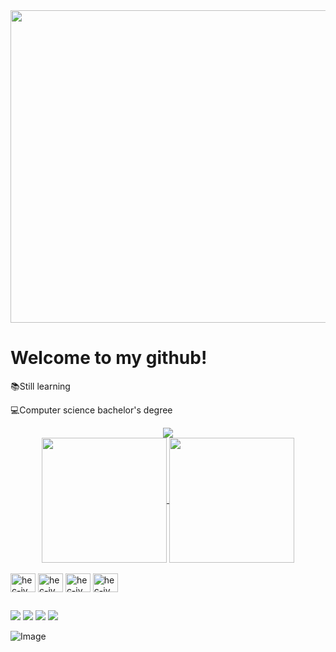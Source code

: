 <img src="https://sdmntprcentralus.oaiusercontent.com/files/00000000-3ec0-61f5-b546-0946f3615fd4/raw?se=2025-05-24T05%3A41%3A02Z&sp=r&sv=2024-08-04&sr=b&scid=ff938df9-fbbf-5047-84ee-a2d3aa588dc7&skoid=add8ee7d-5fc7-451e-b06e-a82b2276cf62&sktid=a48cca56-e6da-484e-a814-9c849652bcb3&skt=2025-05-24T01%3A21%3A20Z&ske=2025-05-25T01%3A21%3A20Z&sks=b&skv=2024-08-04&sig=Do5//xHPwdhgDLjea7//a5l3pPpH5CGHPBIKmWrZNp0%3D" height="500px" width="1000px" />
<h1>Welcome to my github!</h1>
<p>📚Still learning</p>
<p>💻Computer science bachelor's degree</p>
<div align="center">
  <img src="https://profile-counter.glitch.me/eudarta/count.svg?"  />
</div>
<div align="center">
<a href="https://github.com/eudarta/github-readme-stats">
  <img height=200 align="center" src="https://github-readme-stats.vercel.app/api?username=eudarta&rank_icon=percentile&custom_title=Dartagnan's%20status&show_icons=true&border_color=000000&bg_color=4b0101&theme=transparent&title_color=f6e9d9&text_color=f6e9d9&icon_color=f6e9d9&ring_color=f6e9d9" />
</a>
<a href="https://github.com/eudarta/convoychat">
  <img height=200 align="center" src="https://github-readme-stats.vercel.app/api/top-langs?username=eudarta&layout=donut&theme=transparent&bg_color=4b0101&border_color=000000&title_color=f6e9d9&text_color=f6e9d9&icon_color=f6e9d9&ring_color=f6e9d9)](https://github.com/eudarta/github-readme-statslayout=compact&langs_count=8&card_width=320" />
</a>
  
</div>
<div style="display: inline_block"><br>
<img align="center" alt="hec-jv" height="30" width="40" <img src="https://cdn.jsdelivr.net/gh/devicons/devicon@latest/icons/java/java-original.svg" />
<img align="center" alt="hec-jv" height="30" width="40" <img src="https://cdn.jsdelivr.net/gh/devicons/devicon@latest/icons/html5/html5-original.svg" />
<img align="center" alt="hec-jv" height="30" width="40" <img src="https://cdn.jsdelivr.net/gh/devicons/devicon@latest/icons/mysql/mysql-original.svg" />
<img align="center" alt="hec-jv" height="30" width="40" <img src="https://cdn.jsdelivr.net/gh/devicons/devicon@latest/icons/archlinux/archlinux-original.svg" />
  
</div>

##

<div>
 <a href="https://www.youtube.com/@hectordartagnan" target="_blank"><img src="https://img.shields.io/badge/YouTube-FF0000?style=for-the-badge&logo=youtube&logoColor=white" target="_blank"></a>
  <a href="https://instagram.com/_eudarta" target="_blank"><img src="https://img.shields.io/badge/-Instagram-%23E4405F?style=for-the-badge&logo=instagram&logoColor=white" target="_blank"></a>
  <a href = "mailto:brumdartagnan@gmail.com"><img src="https://img.shields.io/badge/-Gmail-%23333?style=for-the-badge&logo=gmail&logoColor=white" target="_blank"></a>
  <a href="https://www.linkedin.com/in/hector-dartagnan-viana-de-brum-818a33315/" target="_blank"><img src="https://img.shields.io/badge/-LinkedIn-%230077B5?style=for-the-badge&logo=linkedin&logoColor=white" target="_blank"></a>
</div>

  ![Image](https://github.com/user-attachments/assets/5aa2f2cd-8d8b-4460-858b-2bc1ab40969e)
  
